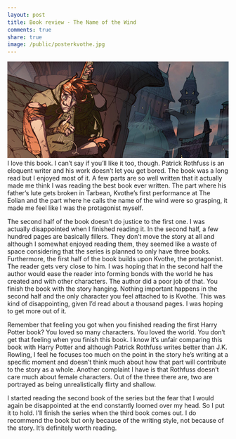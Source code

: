 ```yaml
---
layout: post
title: Book review - The Name of the Wind
comments: true
share: true
image: /public/posterkvothe.jpg
---
```



![](/public/posterkvothe.jpg "Kvothe in Tarbean")
I love this book. I can’t say if you’ll like it too, though. Patrick Rothfuss is an eloquent writer and his work doesn’t let you get bored. The book was a long read but I enjoyed most of it. A few parts are so well written that it actually made me think I was reading the best book ever written. The part where his father’s lute gets broken in Tarbean, Kvothe’s first performance at The Eolian and the part where he calls the name of the wind were so grasping, it made me feel like I was the protagonist myself.


The second half of the book doesn’t do justice to the first one. I was actually disappointed when I finished reading it. In the second half, a few hundred pages are basically fillers. They don’t move the story at all and although I somewhat enjoyed reading them, they seemed like a waste of space considering that the series is planned to only have three books. Furthermore, the first half of the book builds upon Kvothe, the protagonist. The reader gets very close to him. I was hoping that in the second half the author would ease the reader into forming bonds with the world he has created and with other characters. The author did a poor job of that.  You finish the book with the story hanging. Nothing important happens in the second half and the only character you feel attached to is Kvothe. This was kind of disappointing, given I’d read about a thousand pages. I was hoping to get more out of it. 

Remember that feeling you got when you finished reading the first Harry Potter book? You loved so many characters. You loved the world. You don’t get that feeling when you finish this book. I know it’s unfair comparing this book with Harry Potter and although Patrick Rothfuss writes better than J.K. Rowling, I feel he focuses too much on the point in the story he’s writing at a specific moment and doesn’t think much about how that part will contribute to the story as a whole. Another complaint I have is that Rothfuss doesn’t care much about female characters. Out of the three there are, two are portrayed as being unrealistically flirty and shallow. 

I started reading the second book of the series but the fear that I would again be disappointed at the end constantly loomed over my head. So I put it to hold. I’ll finish the series when the third book comes out. I do recommend the book but only because of the writing style, not because of the story. It’s definitely worth reading.  